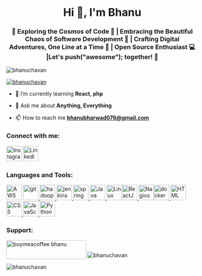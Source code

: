 <h1 align="center">Hi 👋, I'm Bhanu</h1>
<h3 align="center">🚀 Exploring the Cosmos of Code 🌌 | Embracing the Beautiful Chaos of Software Development 🎨 | Crafting Digital Adventures, One Line at a Time 🚀 |  Open Source Enthusiast 💻 |Let's push("awesome"); together! 💪</h3>

<p align="left"> <img src="https://komarev.com/ghpvc/?username=bhanuchavan&label=Profile%20views&color=0e75b6&style=flat" alt="bhanuchavan" /> </p>

<p align="left"> <a href="https://github.com/ryo-ma/github-profile-trophy"><img src="https://github-profile-trophy.vercel.app/?username=bhanuchavan" alt="bhanuchavan" /></a> </p>

- 🌱 I’m currently learning **React, php**

- 💬 Ask me about **Anything, Everything**

- 📫 How to reach me **bhanubharwad076@gmail.com**



<h3 align="left">Connect with me:</h3>
<p align="left"><a href="https://www.instagram.com/bhanu__bharwad" target="_blank" rel="noreferrer"><img src="https://www.vectorlogo.zone/logos/instagram/instagram-icon.svg" alt="Instagram" width="40" height="40"/></a> <a href="https://www.linkedin.com/in/bhanu-chavan15" target="_blank" rel="noreferrer">
<img src="https://www.vectorlogo.zone/logos/linkedin/linkedin-icon.svg" alt="LinkedIn" width="40" height="40"/></a>

</p>

<h3 align="left">Languages and Tools:</h3>
<p align="left"> <img src="https://upload.wikimedia.org/wikipedia/commons/thumb/9/93/Amazon_Web_Services_Logo.svg/2560px-Amazon_Web_Services_Logo.svg.png" alt="AWS Logo" width="40"/> <a href="https://git-scm.com/" target="_blank" rel="noreferrer"> <img src="https://www.vectorlogo.zone/logos/git-scm/git-scm-icon.svg" alt="git" width="40" height="40"/> </a> <a href="https://hadoop.apache.org/" target="_blank" rel="noreferrer"> <img src="https://www.vectorlogo.zone/logos/apache_hadoop/apache_hadoop-icon.svg" alt="hadoop" width="40" height="40"/> </a> <a href="https://www.java.com" target="_blank" rel="noreferrer">   <img src="https://www.vectorlogo.zone/logos/jenkins/jenkins-icon.svg" alt="jenkins" width="40" height="40"/> </a> <a href="https://kubernetes.io" target="_blank" rel="noreferrer"> </a> <a href="https://reactjs.org/" target="_blank" rel="noreferrer"> 
<a href="https://spring.io/" target="_blank" rel="noreferrer"> <img src="https://www.vectorlogo.zone/logos/springio/springio-icon.svg" alt="spring" width="40" height="40"/> </a><a href="https://www.java.com/" target="_blank" rel="noreferrer"></a><img src="https://www.vectorlogo.zone/logos/java/java-icon.svg" alt="Java" width="40" height="40"/></a><a href="https://www.linux.org/" target="_blank" rel="noreferrer"> <img src="https://www.vectorlogo.zone/logos/linux/linux-icon.svg" alt="Linux" width="40" height="40"/></a><a href="https://reactjs.org/" target="_blank" rel="noreferrer"><img src="https://www.vectorlogo.zone/logos/reactjs/reactjs-icon.svg" alt="ReactJS" width="40" height="40"/></a><a href="https://www.nagios.org/" target="_blank" rel="noreferrer">
  <img src="https://www.vectorlogo.zone/logos/nagios/nagios-icon.svg" alt="Nagios" width="40" height="40"/></a><a href="https://www.docker.com/" target="_blank" rel="noreferrer"><img src="https://www.vectorlogo.zone/logos/docker/docker-icon.svg" alt="docker" width="40" height="40"/></a><a href="https://www.w3.org/html/" target="_blank" rel="noreferrer">
  <img src="https://www.vectorlogo.zone/logos/w3_html5/w3_html5-icon.svg" alt="HTML" width="40" height="40"/>
</a><a href="https://www.w3.org/Style/CSS/" target="_blank" rel="noreferrer">
  <img src="https://www.vectorlogo.zone/logos/netlifyapp_watercss/netlifyapp_watercss-icon.svg" alt="CSS" width="40" height="40"/>
</a><a href="https://www.javascript.com/" target="_blank" rel="noreferrer">
  <img src="https://www.vectorlogo.zone/logos/javascript/javascript-icon.svg" alt="JavaScript" width="40" height="40"/>
</a><a href="https://www.python.org/" target="_blank" rel="noreferrer"> <img src="https://www.vectorlogo.zone/logos/python/python-icon.svg" alt="Python" width="40" height="40"/>
</a>

 </p>

<h3 align="left">Support:</h3>
<p><a href="https://www.buymeacoffee.com/buymeacoffee bhanu"> <img align="left" src="https://cdn.buymeacoffee.com/buttons/v2/default-yellow.png" height="50" width="210" alt="buymeacoffee bhanu" /></a>
<br>
<p><img align="center" src="https://github-readme-stats.vercel.app/api/top-langs?username=bhanuchavan&show_icons=true&locale=en&layout=compact" alt="bhanuchavan" /></p>

<p><img align="center" src="https://github-readme-streak-stats.herokuapp.com/?user=bhanuchavan&" alt="bhanuchavan" /></p>
